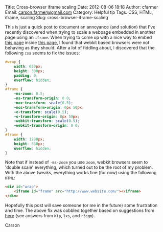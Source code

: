 Title: Cross-browser iframe scaling
Date: 2012-08-06 18:18
Author: cfarmer
Email: carson.farmer@gmail.com
Category: Helpful tip
Tags: CSS, HTML, iframe, scaling
Slug: cross-browser-iframe-scaling

This is just a quick post to document an annoyance (and solution) that
I've recently discovered when trying to scale a webpage embedded in
another page using an `iframe`. When trying to come up with a nice way
to embed [this page][] inside [this page][1], I found that webkit based
browsers were not behaving as they should. After a lot of fiddling
about, I discovered that the following `css` seems to fix the issues:
```css
#wrap {  
    width: 630px;
    height: 300px;
    padding: 0;
    overflow: hidden;
}
#frame {  
    -ms-zoom: 0.5;
    -ms-transform-origin: 0 0;
    -moz-transform: scale(0.5);
    -moz-transform-origin: 0px 50px;
    -o-transform: scale(0.5);
    -o-transform-origin: 0px 50px;
    -webkit-transform: scale(0.5);
    -webkit-transform-origin: 0 0;
}
#frame {
    width: 1230px;
    height: 530px;
    overflow: hidden;
}
```
Note that if instead of `-ms-zoom` you use `zoom`, webkit browsers seem
to 'double scale' everything, which turned out to be the root of my
problem. With the above tweaks, everything works fine (for now) using
the following `HTML`:

```html
<div id="wrap">
    <iframe id="frame" src="http://www.website.com/"></iframe>
</div>
```

Hopefully this post will save someone (or me in the future) some
frustration and time. The above fix was cobbled together based on
suggestions from [here][] (see answers from `Kip`, `lxs`, and `r3cgm`).

Carson

[this page]: examples/olympic_countries/
[1]: http://www.st-andrews.ac.uk/geoinformatics/
[here]: http://stackoverflow.com/questions/166160/how-can-i-scale-the-content-of-an-iframe
